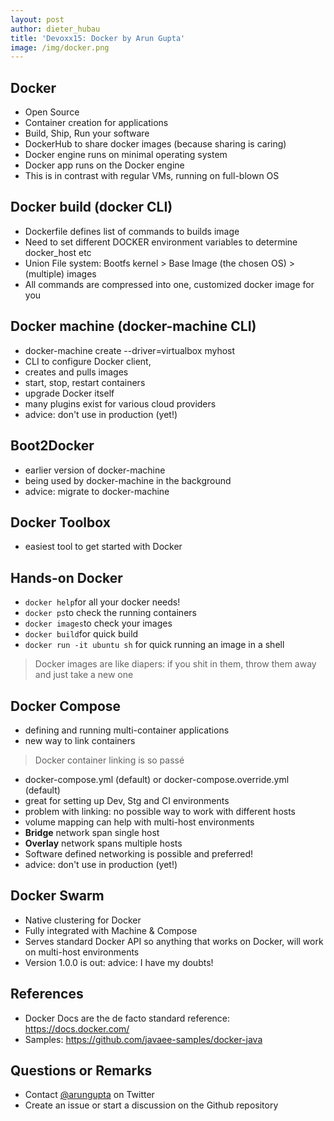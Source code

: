 ```yaml
---
layout: post
author: dieter_hubau
title: 'Devoxx15: Docker by Arun Gupta'
image: /img/docker.png
---
```

## Docker
- Open Source
- Container creation for applications
- Build, Ship, Run your software
- DockerHub to share docker images (because sharing is caring)
- Docker engine runs on minimal operating system
- Docker app runs on the Docker engine
- This is in contrast with regular VMs, running on full-blown OS

## Docker build (docker CLI)
- Dockerfile defines list of commands to builds image
- Need to set different DOCKER environment variables to determine docker_host etc
- Union File system: Bootfs kernel > Base Image (the chosen OS) > (multiple) images
- All commands are compressed into one, customized docker image for you

## Docker machine (docker-machine CLI)
- docker-machine create --driver=virtualbox myhost
- CLI to configure Docker client,
- creates and pulls images
- start, stop, restart containers
- upgrade Docker itself
- many plugins exist for various cloud providers
- advice: don't use in production (yet!)

## Boot2Docker
- earlier version of docker-machine
- being used by docker-machine in the background
- advice: migrate to docker-machine

## Docker Toolbox
- easiest tool to get started with Docker

## Hands-on Docker
- `docker help`for all your docker needs!
- `docker ps`to check the running containers
- `docker images`to check your images
- `docker build`for quick build
- `docker run -it ubuntu sh` for quick running an image in a shell
 
> Docker images are like diapers: if you shit in them, throw them away and just take a new one

## Docker Compose
- defining and running multi-container applications
- new way to link containers

> Docker container linking is so passé

- docker-compose.yml (default) or docker-compose.override.yml (default)
- great for setting up Dev, Stg and CI environments
- problem with linking: no possible way to work with different hosts
- volume mapping can help with multi-host environments
- **Bridge** network span single host
- **Overlay** network spans multiple hosts
- Software defined networking is possible and preferred!
- advice: don't use in production (yet!)

## Docker Swarm
- Native clustering for Docker
- Fully integrated with Machine & Compose
- Serves standard Docker API so anything that works on Docker, will work on multi-host environments
- Version 1.0.0 is out: advice: I have my doubts!

## References
- Docker Docs are the de facto standard reference: https://docs.docker.com/
- Samples: https://github.com/javaee-samples/docker-java

## Questions or Remarks
- Contact [@arungupta](https://twitter.com/arungupta) on Twitter
- Create an issue or start a discussion on the Github repository
